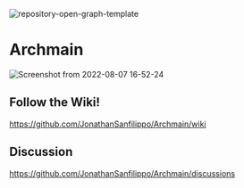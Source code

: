 ![repository-open-graph-template](https://user-images.githubusercontent.com/103053714/182978061-67c743fe-c4a8-4e90-b91c-7d0a0c719000.png)

# Archmain
![Screenshot from 2022-08-07 16-52-24](https://user-images.githubusercontent.com/103053714/183299519-61697df6-0439-4afc-a15a-cb42f55b5487.png)



## Follow the Wiki! 
https://github.com/JonathanSanfilippo/Archmain/wiki 

## Discussion
https://github.com/JonathanSanfilippo/Archmain/discussions





